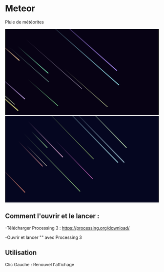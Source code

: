 # Meteor
Pluie de météorites

![Exemple1](Meteor/Meteor-00146.png)
![Exemple2](Meteor/Meteor-00220.png)

## Comment l'ouvrir et le lancer :

-Télécharger Processing 3 : https://processing.org/download/

-Ouvrir et lancer "" avec Processing 3

## Utilisation

Clic Gauche : Renouvel l'affichage
